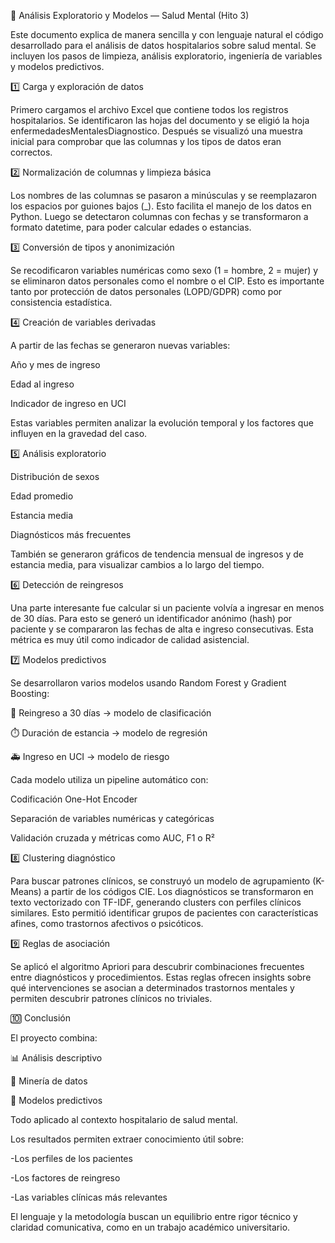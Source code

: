 🧠 Análisis Exploratorio y Modelos — Salud Mental (Hito 3)

Este documento explica de manera sencilla y con lenguaje natural el código desarrollado para el análisis de datos hospitalarios sobre salud mental.
Se incluyen los pasos de limpieza, análisis exploratorio, ingeniería de variables y modelos predictivos.

1️⃣ Carga y exploración de datos

Primero cargamos el archivo Excel que contiene todos los registros hospitalarios.
Se identificaron las hojas del documento y se eligió la hoja enfermedadesMentalesDiagnostico.
Después se visualizó una muestra inicial para comprobar que las columnas y los tipos de datos eran correctos.

2️⃣ Normalización de columnas y limpieza básica

Los nombres de las columnas se pasaron a minúsculas y se reemplazaron los espacios por guiones bajos (_).
Esto facilita el manejo de los datos en Python.
Luego se detectaron columnas con fechas y se transformaron a formato datetime, para poder calcular edades o estancias.

3️⃣ Conversión de tipos y anonimización

Se recodificaron variables numéricas como sexo (1 = hombre, 2 = mujer) y se eliminaron datos personales como el nombre o el CIP.
Esto es importante tanto por protección de datos personales (LOPD/GDPR) como por consistencia estadística.

4️⃣ Creación de variables derivadas

A partir de las fechas se generaron nuevas variables:

Año y mes de ingreso

Edad al ingreso

Indicador de ingreso en UCI

Estas variables permiten analizar la evolución temporal y los factores que influyen en la gravedad del caso.

5️⃣ Análisis exploratorio

Distribución de sexos

Edad promedio

Estancia media

Diagnósticos más frecuentes

También se generaron gráficos de tendencia mensual de ingresos y de estancia media, para visualizar cambios a lo largo del tiempo.

6️⃣ Detección de reingresos

Una parte interesante fue calcular si un paciente volvía a ingresar en menos de 30 días.
Para esto se generó un identificador anónimo (hash) por paciente y se compararon las fechas de alta e ingreso consecutivas.
Esta métrica es muy útil como indicador de calidad asistencial.

7️⃣ Modelos predictivos

Se desarrollaron varios modelos usando Random Forest y Gradient Boosting:

🏥 Reingreso a 30 días → modelo de clasificación

⏱️ Duración de estancia → modelo de regresión

🚑 Ingreso en UCI → modelo de riesgo

Cada modelo utiliza un pipeline automático con:

Codificación One-Hot Encoder

Separación de variables numéricas y categóricas

Validación cruzada y métricas como AUC, F1 o R²

8️⃣ Clustering diagnóstico

Para buscar patrones clínicos, se construyó un modelo de agrupamiento (K-Means) a partir de los códigos CIE.
Los diagnósticos se transformaron en texto vectorizado con TF-IDF, generando clusters con perfiles clínicos similares.
Esto permitió identificar grupos de pacientes con características afines, como trastornos afectivos o psicóticos.

9️⃣ Reglas de asociación

Se aplicó el algoritmo Apriori para descubrir combinaciones frecuentes entre diagnósticos y procedimientos.
Estas reglas ofrecen insights sobre qué intervenciones se asocian a determinados trastornos mentales y permiten descubrir patrones clínicos no triviales.

🔟 Conclusión

El proyecto combina:

📊 Análisis descriptivo

🧩 Minería de datos

🤖 Modelos predictivos

Todo aplicado al contexto hospitalario de salud mental.

Los resultados permiten extraer conocimiento útil sobre:

-Los perfiles de los pacientes

-Los factores de reingreso

-Las variables clínicas más relevantes

El lenguaje y la metodología buscan un equilibrio entre rigor técnico y claridad comunicativa, como en un trabajo académico universitario.

